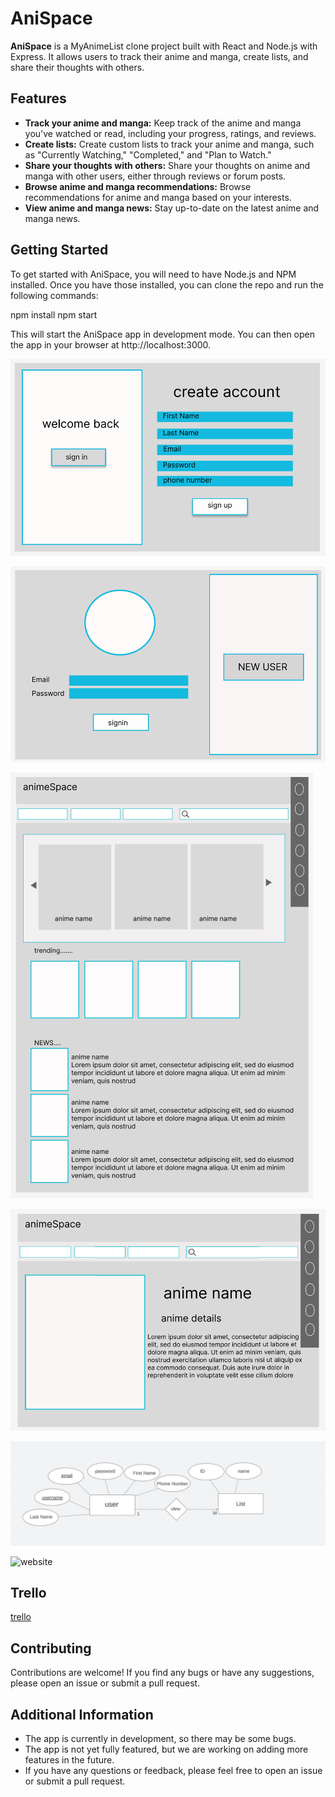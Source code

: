 # AniSpace
**AniSpace** is a MyAnimeList clone project built with React and Node.js with Express. It allows users to track their anime and manga, create lists, and share their thoughts with others.

## Features
* **Track your anime and manga:** Keep track of the anime and manga you've watched or read, including your progress, ratings, and reviews.
* **Create lists:** Create custom lists to track your anime and manga, such as "Currently Watching," "Completed," and "Plan to Watch."
* **Share your thoughts with others:** Share your thoughts on anime and manga with other users, either through reviews or forum posts.
* **Browse anime and manga recommendations:** Browse recommendations for anime and manga based on your interests.
* **View anime and manga news:** Stay up-to-date on the latest anime and manga news.


## Getting Started
To get started with AniSpace, you will need to have Node.js and NPM installed. Once you have those installed, you can clone the repo and run the following commands:

npm install
npm start

This will start the AniSpace app in development mode. You can then open the app in your browser at http://localhost:3000.


![signUp](./ReadMe/signup.png)

![login](./ReadMe/login.png)

![main](./ReadMe/main.png)

![animeDetails](./ReadMe/animedetails.png)

![ERD](./ReadMe/ERD.png)

![website](./ReadMe/.png)

## Trello

[trello](https://trello.com/b/HXxLjblQ/project-3)

## Contributing
Contributions are welcome! If you find any bugs or have any suggestions, please open an issue or submit a pull request.

## Additional Information
* The app is currently in development, so there may be some bugs.
* The app is not yet fully featured, but we are working on adding more features in the future.
* If you have any questions or feedback, please feel free to open an issue or submit a pull request.

